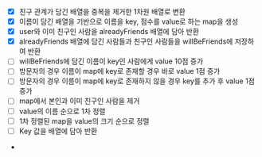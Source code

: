 - [X] 친구 관계가 담긴 배열을 중복을 제거한 1차원 배열로 변환
- [X] 이름이 담긴 배열을 기반으로 이름을 key, 점수를 value로 하는 map을 생성
- [X] user와 이미 친구인 사람을 alreadyFriends 배열에 담아 반환
- [X] alreadyFriends 배열에 담긴 사람들과 친구인 사람들을 willBeFriends에 저장하여 반환
- [ ] willBeFriends에 담긴 이름이 key인 사람에게 value 10점 증가
- [ ] 방문자의 경우 이름이 map에 key로 존재할 경우 바로 value 1점 증가
- [ ] 방문자의 경우 이름이 map에 key로 존재하지 않을 경우 key를 추가 후 value 1점 증가
- [ ] map에서 본인과 이미 친구인 사람을 제거
- [ ] value의 이름 순으로 1차 정렬
- [ ] 1차 정렬된 map을 value의 크기 순으로 정렬
- [ ] Key 값을 배열에 담아 반환

- 